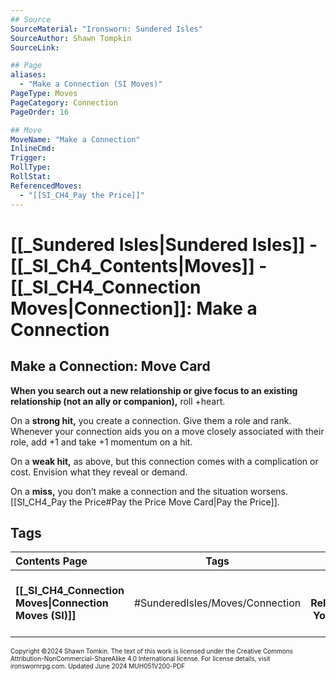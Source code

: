 ```yaml
---
## Source
SourceMaterial: "Ironsworn: Sundered Isles"
SourceAuthor: Shawn Tompkin
SourceLink: 

## Page
aliases: 
  - "Make a Connection (SI Moves)"
PageType: Moves
PageCategory: Connection
PageOrder: 16

## Move
MoveName: "Make a Connection"
InlineCmd: 
Trigger: 
RollType: 
RollStat: 
ReferencedMoves:
  - "[[SI_CH4_Pay the Price]]"
---
```

# [[_Sundered Isles|Sundered Isles]] - [[_SI_Ch4_Contents|Moves]] - [[_SI_CH4_Connection Moves|Connection]]: Make a Connection
## Make a Connection: Move Card
**When you search out a new relationship or give focus to an existing relationship (not an ally or companion),** roll +heart.

On a **strong hit,** you create a connection. Give them a role and rank. Whenever your connection aids you on a move closely associated with their role, add +1 and take +1 momentum on a hit.

On a **weak hit,** as above, but this connection comes with a complication or cost. Envision what they reveal or demand.

On a **miss,** you don’t make a connection and the situation worsens. [[SI_CH4_Pay the Price#Pay the Price Move Card|Pay the Price]].

## Tags

| Contents Page | Tags | Next Page |
| :--- | :---: | ---: |
| **[[_SI_CH4_Connection Moves\|Connection Moves (SI)]]** | #SunderedIsles/Moves/Connection | **[[SI_CH4_Develop Your Relationship\|Develop Your Relationship (SI Moves)]]** |

<font size=-2>Copyright ©2024 Shawn Tomkin. The text of this work is licensed under the Creative Commons Attribution-NonCommercial-ShareAlike 4.0 International license. For license details, visit ironswornrpg.com. Updated June 2024 MUH051V200-PDF</font>
